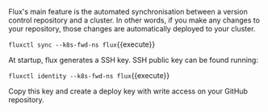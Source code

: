 Flux's main feature is the automated synchronisation between a version control repository and a cluster. In other words, if you make any changes to your repository, those changes are automatically deployed to your cluster.

`fluxctl sync --k8s-fwd-ns flux`{{execute}}

At startup, flux generates a SSH key. SSH public key can be found running:

`fluxctl identity --k8s-fwd-ns flux`{{execute}}

Copy this key and create a deploy key with write access on your GitHub repository.